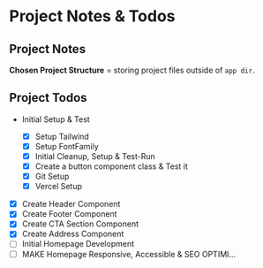 # Project Notes & Todos

## Project Notes

**Chosen Project Structure** = storing project files outside of `app dir`.

## Project Todos

- Initial Setup & Test

  - [x] Setup Tailwind
  - [x] Setup FontFamily
  - [x] Initial Cleanup, Setup & Test-Run
  - [x] Create a button component class & Test it
  - [x] Git Setup
  - [x] Vercel Setup

- [x] Create Header Component
- [x] Create Footer Component
- [x] Create CTA Section Component
- [x] Create Address Component
- [ ] Initial Homepage Development
- [ ] MAKE Homepage Responsive, Accessible & SEO OPTIMI...
